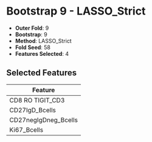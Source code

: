 # Bootstrap 9 - LASSO_Strict

- **Outer Fold**: 9
- **Bootstrap**: 9
- **Method**: LASSO_Strict
- **Fold Seed**: 58
- **Features Selected**: 4

## Selected Features

| Feature |
|---------|
| CD8 RO TIGIT_CD3 |
| CD27IgD_Bcells |
| CD27negIgDneg_Bcells |
| Ki67_Bcells |
